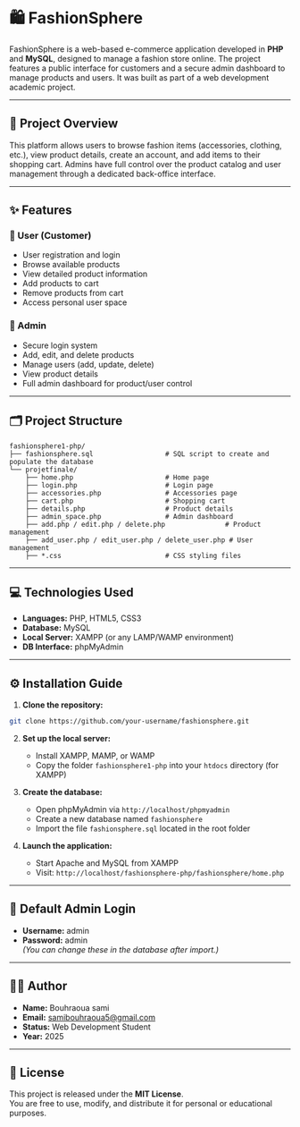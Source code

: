 # 🛍️ FashionSphere

FashionSphere is a web-based e-commerce application developed in **PHP** and **MySQL**, designed to manage a fashion store online. The project features a public interface for customers and a secure admin dashboard to manage products and users. It was built as part of a web development academic project.

---

## 📸 Project Overview

This platform allows users to browse fashion items (accessories, clothing, etc.), view product details, create an account, and add items to their shopping cart. Admins have full control over the product catalog and user management through a dedicated back-office interface.

---

## ✨ Features

### 👤 User (Customer)
- User registration and login
- Browse available products
- View detailed product information
- Add products to cart
- Remove products from cart
- Access personal user space

### 🔐 Admin
- Secure login system
- Add, edit, and delete products
- Manage users (add, update, delete)
- View product details
- Full admin dashboard for product/user control

---

## 🗂️ Project Structure

```
fashionsphere1-php/
├── fashionsphere.sql                  # SQL script to create and populate the database
└── projetfinale/
    ├── home.php                       # Home page
    ├── login.php                      # Login page
    ├── accessories.php                # Accessories page
    ├── cart.php                       # Shopping cart
    ├── details.php                    # Product details
    ├── admin_space.php                # Admin dashboard
    ├── add.php / edit.php / delete.php               # Product management
    ├── add_user.php / edit_user.php / delete_user.php # User management
    ├── *.css                          # CSS styling files
```

---

## 💻 Technologies Used

- **Languages:** PHP, HTML5, CSS3
- **Database:** MySQL
- **Local Server:** XAMPP (or any LAMP/WAMP environment)
- **DB Interface:** phpMyAdmin

---

## ⚙️ Installation Guide

1. **Clone the repository:**
```bash
git clone https://github.com/your-username/fashionsphere.git
```

2. **Set up the local server:**
   - Install XAMPP, MAMP, or WAMP
   - Copy the folder `fashionsphere1-php` into your `htdocs` directory (for XAMPP)

3. **Create the database:**
   - Open phpMyAdmin via `http://localhost/phpmyadmin`
   - Create a new database named `fashionsphere`
   - Import the file `fashionsphere.sql` located in the root folder

4. **Launch the application:**
   - Start Apache and MySQL from XAMPP
   - Visit: `http://localhost/fashionsphere-php/fashionsphere/home.php`

---

## 🔐 Default Admin Login

- **Username:** admin  
- **Password:** admin  
*(You can change these in the database after import.)*

---

## 👨‍💻 Author

- **Name:** Bouhraoua sami 
- **Email:** samibouhraoua5@gmail.com  
- **Status:** Web Development Student  
- **Year:** 2025  

---

## 📄 License

This project is released under the **MIT License**.  
You are free to use, modify, and distribute it for personal or educational purposes.


